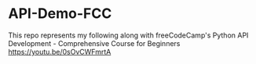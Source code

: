 # API-Demo-FCC

This repo represents my following along with freeCodeCamp's Python API Development - Comprehensive Course for Beginners
https://youtu.be/0sOvCWFmrtA
